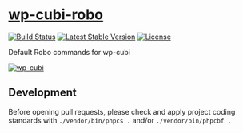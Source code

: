 # [wp-cubi-robo](https://github.com/globalis-ms/wp-cubi-robo)

[![Build Status](https://travis-ci.com/globalis-ms/wp-cubi-robo.svg?branch=master)](https://travis-ci.com/globalis-ms/wp-cubi-robo)
[![Latest Stable Version](https://poser.pugx.org/globalis/wp-cubi-robo/v/stable)](https://packagist.org/packages/globalis/wp-cubi-robo)
[![License](https://poser.pugx.org/globalis/wp-cubi-robo/license)](https://github.com/globalis-ms/wp-cubi-robo/blob/master/LICENSE.md)

Default Robo commands for wp-cubi

[![wp-cubi](https://github.com/globalis-ms/wp-cubi/raw/master/.resources/wp-cubi-500x175.jpg)](https://github.com/globalis-ms/wp-cubi/)

## Development

Before opening pull requests, please check and apply project coding standards with `./vendor/bin/phpcs .` and/or `./vendor/bin/phpcbf .`
